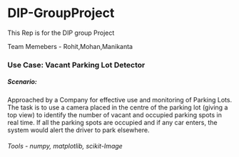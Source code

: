 # DIP-GroupProject
This Rep is for the DIP group Project

Team Memebers - Rohit,Mohan,Manikanta


### Use Case: Vacant Parking Lot Detector

##### Scenario:
Approached by a Company for effective use and monitoring of Parking Lots. The task is to use a camera placed in the centre of the parking lot (giving a top view) to identify the number of vacant and occupied parking spots in real time. If all the parking spots are occupied and if any car enters, the system would alert the driver to park elsewhere. 
 
###### Tools  - numpy, matplotlib, scikit-Image
